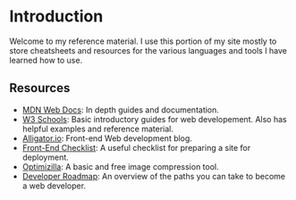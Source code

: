 # Introduction

Welcome to my reference material. I use this portion of my site mostly to store cheatsheets and resources for the various languages and tools I have learned how to use.

## Resources
* [MDN Web Docs](https://developer.mozilla.org/en-US/): In depth guides and documentation.
* [W3 Schools](https://www.w3schools.com/): Basic introductory guides for web developement. Also has helpful examples and reference material.
* [Alligator.io](https://alligator.io/): Front-end Web development blog.
* [Front-End Checklist](https://frontendchecklist.io/): A useful checklist for preparing a site for deployment.
* [Optimizilla](http://optimizilla.com/): A basic and free image compression tool.
* [Developer Roadmap](https://github.com/kamranahmedse/developer-roadmap): An overview of the paths you can take to become a web developer.